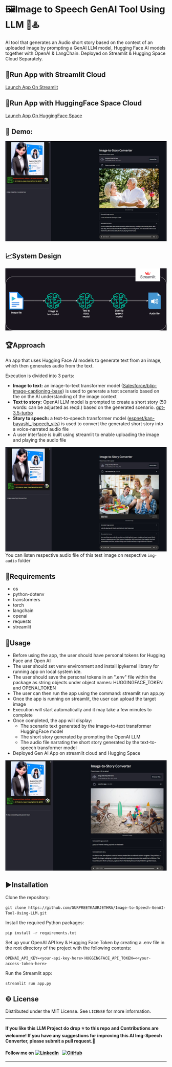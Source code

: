 # 🖼️Image to Speech GenAI Tool Using LLM 🌟♨️
AI tool that generates an Audio short story based on the context of an uploaded image by prompting a GenAI LLM model, Hugging Face AI models together with OpenAI &amp; LangChain. Deployed on Streamlit & Hugging Space Cloud Separately.

## 📢Run App with Streamlit Cloud

[Launch App On Streamlit](https://image-to-speech-genai-tool-using-llm.streamlit.app/)

## 📢Run App with HuggingFace Space Cloud

[Launch App On HuggingFace Space](https://huggingface.co/spaces/GurpreetKJ/Image-to-SpeechStory_GenAI-Tool)


## 🎯 Demo:
![Demo 1: Couple Test Image Output](img-audio/CoupleOutput.jpg)




## 📈System Design

![system-design](img/system-design.drawio.png)


## 🏆Approach
An app that uses Hugging Face AI models to generate text from an image, which then generates audio from the text.

Execution is divided into 3 parts:
- **Image to text:**
  an image-to-text transformer model ([Salesforce/blip-image-captioning-base](https://huggingface.co/Salesforce/blip-image-captioning-base)) is used to generate a text scenario based on the on the AI understanding of the image context
- **Text to story:**
  OpenAI LLM model is prompted to create a short story (50 words: can be adjusted as reqd.) based on the generated scenario. [gpt-3.5-turbo](https://platform.openai.com/docs/models/gpt-3-5)
- **Story to speech:**
  a text-to-speech transformer model ([espnet/kan-bayashi_ljspeech_vits](https://huggingface.co/espnet/kan-bayashi_ljspeech_vits)) is used to convert the generated short story into a voice-narrated audio file
- A user interface is built using streamlit to enable uploading the image and playing the audio file
  

![Demo 3: Family Test Image Output](img-audio/FamilyOutput.jpg)
You can listen respective audio file of this test image on respective `img-audio` folder 


## 🌟Requirements

- os
- python-dotenv
- transformers
- torch
- langchain
- openai
- requests
- streamlit
  

## 🚀Usage

- Before using the app, the user should have personal tokens for Hugging Face and Open AI
- The user should set venv environment and install ipykernel library for running app on local system ide.
- The user should save the personal tokens in an ".env" file within the package as string objects under object names: HUGGINGFACE_TOKEN and OPENAI_TOKEN
- The user can then run the app using the command: streamlit run app.py
- Once the app is running on streamlit, the user can upload the target image
- Execution will start automatically and it may take a few minutes to complete
- Once completed, the app will display:
  - The scenario text generated by the image-to-text transformer HuggingFace model
  - The short story generated by prompting the OpenAI LLM
  - The audio file narrating the short story generated by the text-to-speech transformer model
- Deployed Gen AI App on streamlit cloud and Hugging Space

![Demo 2: Picnic Vaction Test Image Output](img-audio/PicnicOutput.jpg)


## ▶️Installation

Clone the repository:

`git clone https://github.com/GURPREETKAURJETHRA/Image-to-Speech-GenAI-Tool-Using-LLM.git`

Install the required Python packages:

`pip install -r requirements.txt`

Set up your OpenAI API key & Hugging Face Token by creating a .env file in the root directory of the project with the following contents:

`OPENAI_API_KEY=<your-api-key-here>`
`HUGGINGFACE_API_TOKEN=<<your-access-token-here>`

Run the Streamlit app:

`streamlit run app.py`


## ©️ License

Distributed under the MIT License. See `LICENSE` for more information.

---

#### **If you like this LLM Project do drop ⭐ to this repo and Contributions are welcome! If you have any suggestions for improving this AI Img-Speech Converter, please submit a pull request.💁**
#### Follow me on [![LinkedIn](https://img.shields.io/badge/linkedin-%230077B5.svg?style=for-the-badge&logo=linkedin&logoColor=white)](https://www.linkedin.com/in/gurpreetkaurjethra/) &nbsp; [![GitHub](https://img.shields.io/badge/github-%23121011.svg?style=for-the-badge&logo=github&logoColor=white)](https://github.com/GURPREETKAURJETHRA/)

---

